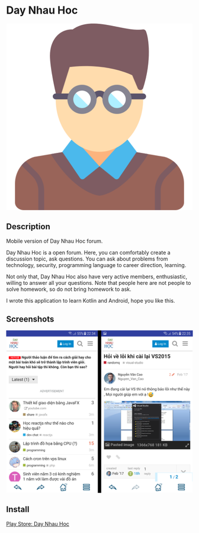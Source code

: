 # Day Nhau Hoc

![Icon](images/hi_res_icon.png)

## Description

Mobile version of Day Nhau Hoc forum.

Day Nhau Hoc is a open forum. Here, you can comfortably create a discussion topic, ask questions. You can ask about problems from technology, security, programming language to career direction, learning.

Not only that, Day Nhau Hoc also have very active members, enthusiastic, willing to answer all your questions. Note that people here are not people to solve homework, so do not bring homework to ask.

I wrote this application to learn Kotlin and Android, hope you like this.

## Screenshots

![Screenshots](images/screenshots.png)

## Install

[Play Store: Day Nhau Hoc](https://play.google.com/store/apps/details?id=com.daugau.daynhauhoc)